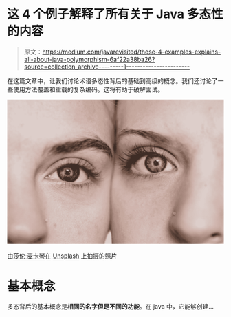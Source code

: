 # 这 4 个例子解释了所有关于 Java 多态性的内容

> 原文：<https://medium.com/javarevisited/these-4-examples-explains-all-about-java-polymorphism-6af22a38ba26?source=collection_archive---------1----------------------->

在这篇文章中，让我们讨论术语多态性背后的基础到高级的概念。我们还讨论了一些使用方法覆盖和重载的复杂编码。这将有助于破解面试。

![](img/26ff56ad1400a45e749d4bbb5aeaf91f.png)

由[莎伦·麦卡琴](https://unsplash.com/@sharonmccutcheon?utm_source=medium&utm_medium=referral)在 [Unsplash](https://unsplash.com?utm_source=medium&utm_medium=referral) 上拍摄的照片

# 基本概念

多态背后的基本概念是**相同的名字但是不同的功能**。在 java 中，它能够创建…